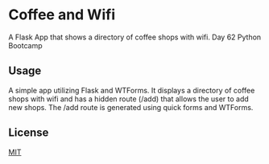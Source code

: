 # Coffee and Wifi

A Flask App that shows a directory of coffee shops with wifi. Day 62 Python Bootcamp


## Usage
A simple app utilizing Flask and WTForms. It displays a directory of coffee shops
with wifi and has a hidden route (/add) that allows the user to add new shops. The
/add route is generated using quick forms and WTForms.

## License
[MIT](https://choosealicense.com/licenses/mit/)
